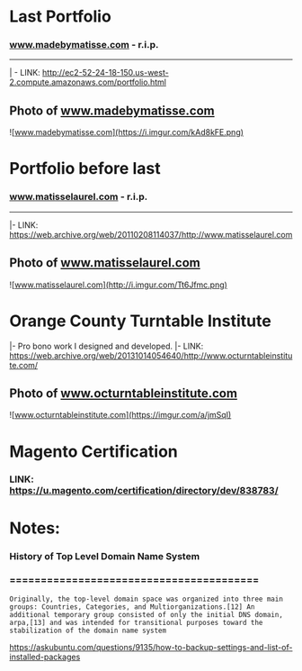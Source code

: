 # Last Portfolio
### www.madebymatisse.com - r.i.p.
--------------------------------------------------------------------------
| - LINK: http://ec2-52-24-18-150.us-west-2.compute.amazonaws.com/portfolio.html

## Photo of www.madebymatisse.com
![www.madebymatisse.com](https://i.imgur.com/kAd8kFE.png)

# Portfolio before last
### www.matisselaurel.com - r.i.p.
--------------------------------------------------------------------------
|- LINK: https://web.archive.org/web/20110208114037/http://www.matisselaurel.com

## Photo of www.matisselaurel.com
![www.matisselaurel.com](http://i.imgur.com/Tt6Jfmc.png)

# Orange County Turntable Institute
|- Pro bono work I designed and developed.
|- LINK: https://web.archive.org/web/20131014054640/http://www.octurntableinstitute.com/
## Photo of www.octurntableinstitute.com
![www.octurntableinstitute.com](https://imgur.com/a/jmSqI)

# Magento Certification
### LINK: https://u.magento.com/certification/directory/dev/838783/

# Notes:

### History of Top Level Domain Name System
### ========================================
    Originally, the top-level domain space was organized into three main groups: Countries, Categories, and Multiorganizations.[12] An additional temporary group consisted of only the initial DNS domain, arpa,[13] and was intended for transitional purposes toward the stabilization of the domain name system

https://askubuntu.com/questions/9135/how-to-backup-settings-and-list-of-installed-packages


